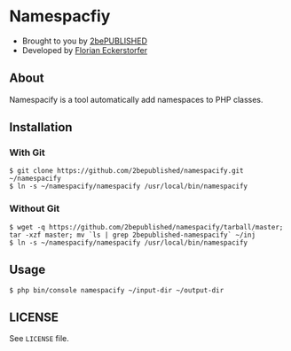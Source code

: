 Namespacfiy
===========

- Brought to you by [2bePUBLISHED](http://2bepublished.at)
- Developed by [Florian Eckerstorfer](http://florianeckerstorfer.com)

About
-----

Namespacify is a tool automatically add namespaces to PHP classes.

Installation
------------

### With Git

    $ git clone https://github.com/2bepublished/namespacify.git ~/namespacify
    $ ln -s ~/namespacify/namespacify /usr/local/bin/namespacify

### Without Git

    $ wget -q https://github.com/2bepublished/namespacify/tarball/master; tar -xzf master; mv `ls | grep 2bepublished-namespacify` ~/inj
    $ ln -s ~/namespacify/namespacify /usr/local/bin/namespacify

Usage
-----

    $ php bin/console namespacify ~/input-dir ~/output-dir

LICENSE
-------

See `LICENSE` file.